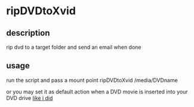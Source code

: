 # ripDVDtoXvid

## description
rip dvd to a target folder and send an email when done

## usage
run the script and pass a mount point 
 ripDVDtoXvid /media/DVDname

or you may set it as default action when a DVD movie is inserted into your DVD drive [like i did](http://gpunktschmitz.de/linux-mint-ubuntu/689-bash-script-to-rip-a-dvd-to-xvid-auto-rip-when-insert-media-gnome)
